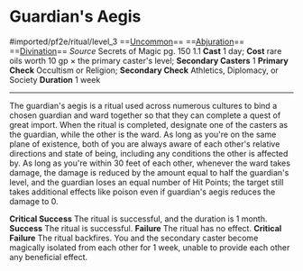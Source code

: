 # Guardian's Aegis
#imported/pf2e/ritual/level_3
==[Uncommon](uncommon.md)== ==[Abjuration](abjuration.md)== ==[Divination](divination.md)==
*Source* Secrets of Magic pg. 150 1.1
**Cast** 1 day; **Cost** rare oils worth 10 gp × the primary caster's level; **Secondary Casters** 1
**Primary Check** Occultism or Religion; **Secondary Check** Athletics, Diplomacy, or Society
**Duration** 1 week

---
The guardian's aegis is a ritual used across numerous cultures to bind a chosen guardian and ward together so that they can complete a quest of great import. When the ritual is completed, designate one of the casters as the guardian, while the other is the ward. As long as you're on the same plane of existence, both of you are always aware of each other's relative directions and state of being, including any conditions the other is affected by. As long as you're within 30 feet of each other, whenever the ward takes damage, the damage is reduced by the amount equal to half the guardian's level, and the guardian loses an equal number of Hit Points; the target still takes additional effects like poison even if guardian's aegis reduces the damage to 0.

**Critical Success** The ritual is successful, and the duration is 1 month.
**Success** The ritual is successful.
**Failure** The ritual has no effect.
**Critical Failure** The ritual backfires. You and the secondary caster become magically isolated from each other for 1 week, unable to provide each other any beneficial effect.